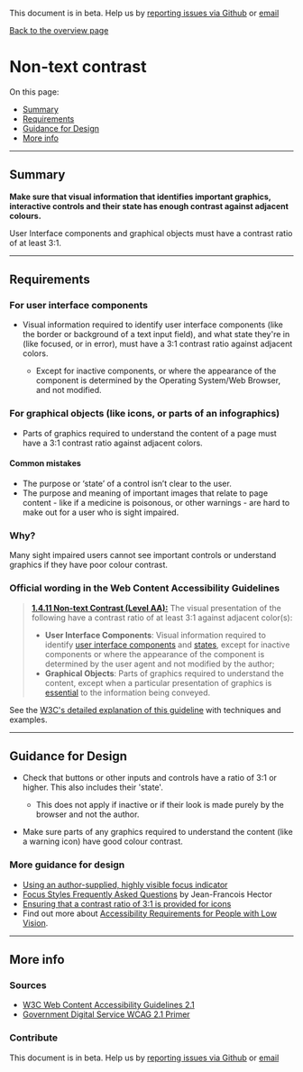 This document is in beta. Help us by [reporting issues via Github](https://github.com/theappbusiness/accessibility-guidelines) or [email](mailto:jeanfrancois@theappbusiness.com)

[Back to the overview page](./../index.html)

# Non-text contrast

On this page:
* [Summary](#summary)
* [Requirements](#requirements)
* [Guidance for Design](#guidance-for-design)
* [More info](#more-info)

---

## Summary

**Make sure that visual information that identifies important graphics, interactive controls and their state has enough contrast against adjacent colours.**

User Interface components and graphical objects must have a contrast ratio of at least 3:1.

---

## Requirements

### For user interface components

* Visual information required to identify user interface components (like the border or background of a text input field), and what state they're in (like focused, or in error), must have a 3:1 contrast ratio against adjacent colors.

  * Except for inactive components, or where the appearance of the component is determined by the Operating System/Web Browser, and not modified.

### For graphical objects (like icons, or parts of an infographics)

* Parts of graphics required to understand the content of a page must have a 3:1 contrast ratio against adjacent colors.

#### Common mistakes

* The purpose or ‘state’ of a control isn’t clear to the user.
* The purpose and meaning of important images that relate to page content - like if a medicine is poisonous, or other warnings - are hard to make out for a user who is sight impaired.

### Why?

Many sight impaired users cannot see important controls or understand graphics if they have poor colour contrast. 

### Official wording in the Web Content Accessibility Guidelines

> [**1.4.11 Non-text Contrast (Level AA):**](https://www.w3.org/TR/UNDERSTANDING-WCAG20/content-structure-separation-programmatic.html) The visual presentation of the following have a contrast ratio of at least 3:1 against adjacent color(s):
> 
> * **User Interface Components**: Visual information required to identify [user interface components](https://www.w3.org/WAI/WCAG21/Understanding/non-text-contrast.html#dfn-user-interface-component) and [states](https://www.w3.org/WAI/WCAG21/Understanding/non-text-contrast.html#dfn-state), except for inactive components or where the appearance of the component is determined by the user agent and not modified by the author;
> * **Graphical Objects**: Parts of graphics required to understand the content, except when a particular presentation of graphics is [essential](https://www.w3.org/WAI/WCAG21/Understanding/non-text-contrast.html#dfn-essential) to the information being conveyed.

See the [W3C's detailed explanation of this guideline](https://www.w3.org/TR/UNDERSTANDING-WCAG20/content-structure-separation-programmatic.html) with techniques and examples.

---

## Guidance for Design

* Check that buttons or other inputs and controls have a ratio of 3:1 or higher. This also includes their 'state'. 
  * This does not apply if inactive or if their look is made purely by the browser and not the author. 

* Make sure parts of any graphics required to understand the content (like a warning icon) have good colour contrast.

### More guidance for design

* [Using an author-supplied, highly visible focus indicator](https://www.w3.org/WAI/WCAG21/Techniques/general/G195)
* [Focus Styles Frequently Asked Questions](https://docs.google.com/document/d/1I9AvA3cPDlNdNpBZ1Kotk0CRLjL4aNe5Fkjs6S61nBI/edit?usp=sharing) by Jean-Francois Hector
* [Ensuring that a contrast ratio of 3:1 is provided for icons](https://www.w3.org/WAI/WCAG21/Techniques/general/G207)
* Find out more about [Accessibility Requirements for People with Low Vision](http://w3c.github.io/low-vision-a11y-tf/requirements.html).

---

## More info

### Sources

* [W3C Web Content Accessibility Guidelines 2.1](https://www.w3.org/TR/WCAG21/)
* [Government Digital Service WCAG 2.1 Primer](https://alphagov.github.io/wcag-primer/)

### Contribute

This document is in beta. Help us by [reporting issues via Github](https://github.com/theappbusiness/accessibility-guidelines) or [email](mailto:jeanfrancois@theappbusiness.com)